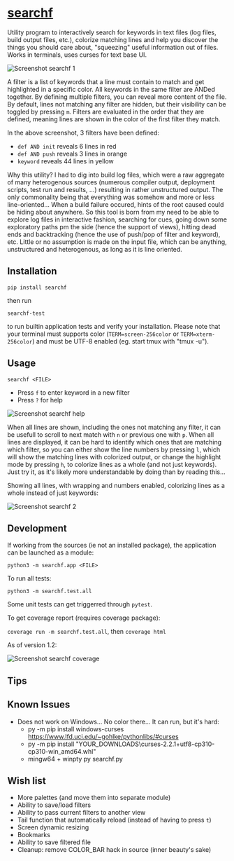 # [searchf](https://github.com/human3/searchf)

Utility program to interactively search for keywords in text files (log files, build output files, etc.), colorize matching lines and help you discover the things you should care about, "squeezing" useful information out of files. Works in terminals, uses curses for text base UI.

![Screenshot searchf 1](https://user-images.githubusercontent.com/15265841/147424844-9bece2d4-ceb0-4ea1-b989-a40ea3e6d3ac.png)

A filter is a list of keywords that a line must contain to match and get highlighted in a specific color. All keywords in the same filter are ANDed together. By defining multiple filters, you can reveal more content of the file. By default, lines not matching any filter are hidden, but their visibility can be toggled by pressing `m`. Filters are evaluated in the order that they are defined, meaning lines are shown in the color of the first filter they match.

In the above screenshot, 3 filters have been defined:
- `def AND init` reveals 6 lines in red
- `def AND push` reveals 3 lines in orange
- `keyword` reveals 44 lines in yellow

Why this utility? I had to dig into build log files, which were a raw aggregate of many heterogenous sources (numerous compiler output, deployment scripts, test run and results, ...) resulting in rather unstructured output. The only commonality being that everything was somehow and more or less line-oriented... When a build failure occured, hints of the root caused could be hiding about anywhere. So this tool is born from my need to be able to explore log files in interactive fashion, searching for cues, going down some exploratory paths pm the side (hence the support of views), hitting dead ends and backtracking (hence the use of push/pop of filter and keyword), etc. Little or no assumption is made on the input file, which can be anything, unstructured and heterogenous, as long as it is line oriented.

## Installation

`pip install searchf`

then run

`searchf-test`

to run builtin application tests and verify your installation. Please note that your terminal must supports color (`TERM=screen-256color` or `TERM=xterm-256color`) and must be UTF-8 enabled (eg. start tmux with "tmux -u").

## Usage

`searchf <FILE>`

- Press `f` to enter keyword in a new filter
- Press `?` for help
 
![Screenshot searchf help](https://user-images.githubusercontent.com/15265841/147424944-cbb41951-9911-4577-bd3a-857293802f0a.png)

When all lines are shown, including the ones not matching any filter, it can be usefull to scroll to next match with `n` or previous one with `p`. When all lines are displayed, it can be hard to identify which ones that are matching which filter, so you can either show the line numbers by pressing `l`, which will show the matching lines with colorized output, or change the highlight mode by pressing `h`, to colorize lines as a whole (and not just keywords). Just try it, as it's likely more understandable by doing than by reading this...

Showing all lines, with wrapping and numbers enabled, colorizing lines as a whole instead of just keywords:

![Screenshot searchf 2](https://user-images.githubusercontent.com/15265841/147425069-609e346d-c84d-452c-bfb2-8e32cadf10d5.png)

## Development

If working from the sources (ie not an installed package), the application can be
launched as a module:

`python3 -m searchf.app <FILE>`

To run all tests:

`python3 -m searchf.test.all`

Some unit tests can get triggerred through `pytest`.

To get coverage report (requires coverage package):

`coverage run -m searchf.test.all`, then
`coverage html`

As of version 1.2:

![Screenshot searchf coverage](https://user-images.githubusercontent.com/15265841/147425126-9c9e7d0f-e4d6-430c-b7f6-1aa4c486f134.png)

## Tips


## Known Issues

- Does not work on Windows... No color there... It can run, but it's hard:
  - py -m pip install windows-curses
    https://www.lfd.uci.edu/~gohlke/pythonlibs/#curses
  - py -m pip install "YOUR\_DOWNLOADS\curses-2.2.1+utf8-cp310-cp310-win_amd64.whl"
  - mingw64 + winpty py searchf.py

## Wish list

- More palettes (and move them into separate module)
- Ability to save/load filters
- Ability to pass current filters to another view
- Tail function that automatically reload (instead of having to press `t`)
- Screen dynamic resizing
- Bookmarks
- Ability to save filtered file
- Cleanup: remove COLOR_BAR hack in source (inner beauty's sake)
